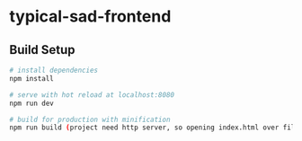 # typical-sad-frontend

## Build Setup

``` bash
# install dependencies
npm install

# serve with hot reload at localhost:8080
npm run dev

# build for production with minification
npm run build (project need http server, so opening index.html over file:// won\'t work.)
